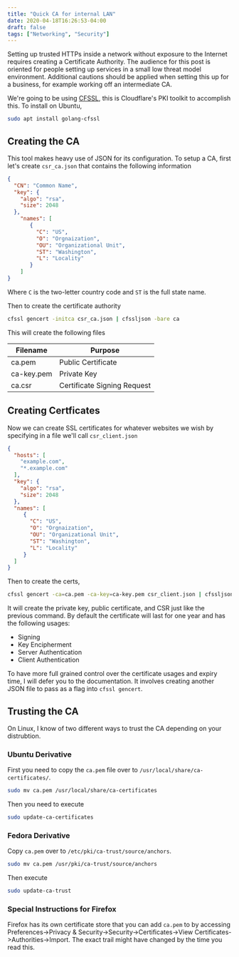 ```yaml
---
title: "Quick CA for internal LAN"
date: 2020-04-18T16:26:53-04:00
draft: false
tags: ["Networking", "Security"]
---
```


Setting up trusted HTTPs inside a network without exposure to the Internet requires creating a Certificate Authority. The audience for this post is oriented for people setting up services in a small low threat model environment. Additional cautions should be applied when setting this up for a business, for example working off an intermediate CA. 

We're going to be using [CFSSL](https://blog.cloudflare.com/introducing-cfssl/), this is Cloudflare's PKI toolkit to accomplish this. To install on Ubuntu,

```bash
sudo apt install golang-cfssl
```

## Creating the CA

This tool makes heavy use of JSON for its configuration. To setup a CA, first let's create `csr_ca.json` that contains the following information

```json
{
  "CN": "Common Name",
  "key": {
    "algo": "rsa",
    "size": 2048 
  },
    "names": [
       {
         "C": "US",
         "O": "Orgnaization",
         "OU": "Organizational Unit",
         "ST": "Washington",
         "L": "Locality"
       }
    ]
}
```

Where `C` is the two-letter country code and `ST` is the full state name.

Then to create the certificate authority

```bash
cfssl gencert -initca csr_ca.json | cfssljson -bare ca
```

This will create the following files

| Filename   | Purpose                     |
| ---------- | --------------------------- |
| ca.pem     | Public Certificate          |
| ca-key.pem | Private Key                 |
| ca.csr     | Certificate Signing Request |

## Creating Certficates

Now we can create SSL certificates for whatever websites we wish by specifying in a file we'll call `csr_client.json`

```json
{
  "hosts": [
    "example.com",
    "*.example.com"
  ],
  "key": {
    "algo": "rsa",
    "size": 2048
  },
  "names": [
     {
       "C": "US",
       "O": "Orgnaization",
       "OU": "Organizational Unit",
       "ST": "Washington",
       "L": "Locality"
     }
  ]
}
```

Then to create the certs,

```bash
cfssl gencert -ca=ca.pem -ca-key=ca-key.pem csr_client.json | cfssljson -bare cert
```

It will create the private key, public certificate, and CSR just like the previous command. By default the certificate will last for one year and has the following usages:

- Signing
- Key Encipherment
- Server Authentication
- Client Authentication

To have more full grained control over the certificate usages and expiry time, I will defer you to the documentation. It involves creating another JSON file to pass as a flag into `cfssl gencert`.

## Trusting the CA

On Linux, I know of two different ways to trust the CA depending on your distrubtion.

### Ubuntu Derivative

First you need to copy  the `ca.pem` file over to `/usr/local/share/ca-certificates/`.

```bash
sudo mv ca.pem /usr/local/share/ca-certificates
```

Then you need to execute

```bash
sudo update-ca-certificates
```

### Fedora Derivative

Copy `ca.pem` over to `/etc/pki/ca-trust/source/anchors`.

```bash
sudo mv ca.pem /usr/pki/ca-trust/source/anchors
```

Then execute

```bash
sudo update-ca-trust
```

### Special Instructions for Firefox

Firefox has its own certificate store that you can add `ca.pem` to by accessing Preferences->Privacy & Security->Security->Certificates->View Certificates->Authorities->Import. The exact trail might have changed by the time you read this.

